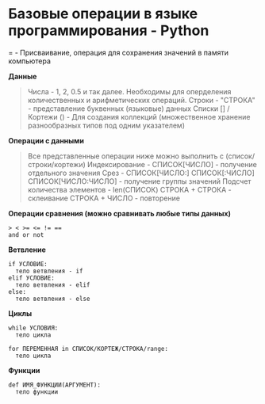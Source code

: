 # Базовые операции в языке программирования - Python

= - Присваивание, операция для сохранения значений в памяти компьютера

**Данные**

> Числа - 1, 2, 0.5 и так далее. Необходимы для оперделения количественных и арифметических операций.
> Строки - "СТРОКА" - представление буквенных (языковые) данных
> Списки [] / Кортежи () - Для создания коллекций (множественное хранение разнообразных типов под одним указателем)

**Операции с данными**

> Все представленные операции ниже можно выполнить с (список/строки/кортежи)
> Индексирование - СПИСОК[ЧИСЛО] - получение отдельного значения
> Срез - СПИСОК[ЧИСЛО:] СПИСОК[:ЧИСЛО] СПИСОК[ЧИСЛО:ЧИСЛО] - получение группы значений
> Подсчет количества элементов - len(СПИСОК)
> СТРОКА + СТРОКА - склеивание
> СТРОКА + ЧИСЛО - повторение

**Операции сравнения (можно сравнивать любые типы данных)**
```
> < >= <= != ==
and or not
```

**Ветвление**

```
if УСЛОВИЕ:
  тело ветвления - if
elif УСЛОВИЕ:
  тело ветвления - elif
else:
  тело ветвления - else
```

**Циклы**

```
while УСЛОВИЯ:
  тело цикла
```

```
for ПЕРЕМЕННАЯ in СПИСОК/КОРТЕЖ/СТРОКА/range:
  тело цикла
```

**Функции**

```
def ИМЯ_ФУНКЦИИ(АРГУМЕНТ):
  тело функции
```
